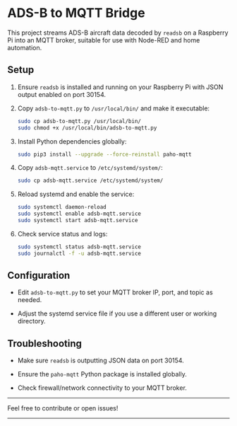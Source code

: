 # ADS-B to MQTT Bridge

This project streams ADS-B aircraft data decoded by `readsb` on a Raspberry Pi into an MQTT broker, suitable for use with Node-RED and home automation.

## Setup

1. Ensure `readsb` is installed and running on your Raspberry Pi with JSON output enabled on port 30154.

2. Copy `adsb-to-mqtt.py` to `/usr/local/bin/` and make it executable:

   ```bash
   sudo cp adsb-to-mqtt.py /usr/local/bin/
   sudo chmod +x /usr/local/bin/adsb-to-mqtt.py
   ```

3. Install Python dependencies globally:

   ```bash
   sudo pip3 install --upgrade --force-reinstall paho-mqtt
   ```

4. Copy `adsb-mqtt.service` to `/etc/systemd/system/`:

   ```bash
   sudo cp adsb-mqtt.service /etc/systemd/system/
   ```

5. Reload systemd and enable the service:

   ```bash
   sudo systemctl daemon-reload
   sudo systemctl enable adsb-mqtt.service
   sudo systemctl start adsb-mqtt.service
   ```

6. Check service status and logs:

   ```bash
   sudo systemctl status adsb-mqtt.service
   sudo journalctl -f -u adsb-mqtt.service
   ```

## Configuration

- Edit `adsb-to-mqtt.py` to set your MQTT broker IP, port, and topic as needed.

- Adjust the systemd service file if you use a different user or working directory.

## Troubleshooting

- Make sure `readsb` is outputting JSON data on port 30154.

- Ensure the `paho-mqtt` Python package is installed globally.

- Check firewall/network connectivity to your MQTT broker.

---

Feel free to contribute or open issues!

---
